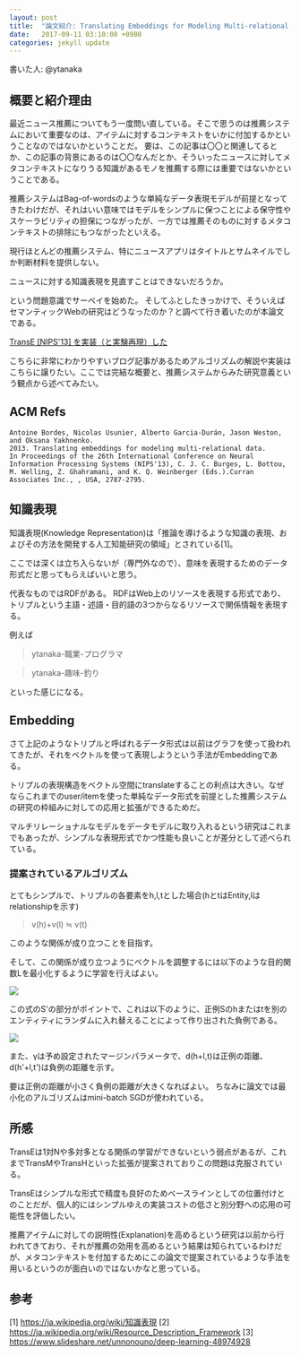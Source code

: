 ```yaml
---
layout: post
title:  "論文紹介: Translating Embeddings for Modeling Multi-relational Data"
date:   2017-09-11 03:10:00 +0900
categories: jekyll update
---
```


書いた人: @ytanaka

## 概要と紹介理由
最近ニュース推薦についてもう一度問い直している。そこで思うのは推薦システムにおいて重要なのは、アイテムに対するコンテキストをいかに付加するかということなのではないかということだ。
要は、この記事は〇〇と関連してるとか、この記事の背景にあるのは〇〇なんだとか、そういったニュースに対してメタコンテキストになりうる知識があるモノを推薦する際には重要ではないかということである。

推薦システムはBag-of-wordsのような単純なデータ表現モデルが前提となってきたわけだが、それはいい意味ではモデルをシンプルに保つことによる保守性やスケーラビリティの担保につながったが、一方では推薦そのものに対するメタコンテキストの排除にもつながったといえる。

現行ほとんどの推薦システム、特にニュースアプリはタイトルとサムネイルでしか判断材料を提供しない。

ニュースに対する知識表現を見直すことはできないだろうか。

という問題意識でサーベイを始めた。
そしてふとしたきっかけで、そういえばセマンティックWebの研究はどうなったのか？と調べて行き着いたのが本論文である。


[TransE [NIPS'13] を実装（と実験再現）した](http://yamaguchiyuto.hatenablog.com/entry/2016/02/25/080356)

こちらに非常にわかりやすいブログ記事があるためアルゴリズムの解説や実装はこちらに譲りたい。ここでは完結な概要と、推薦システムからみた研究意義という観点から述べてみたい。

## ACM Refs

```
Antoine Bordes, Nicolas Usunier, Alberto Garcia-Durán, Jason Weston, and Oksana Yakhnenko.
2013. Translating embeddings for modeling multi-relational data.
In Proceedings of the 26th International Conference on Neural Information Processing Systems (NIPS'13), C. J. C. Burges, L. Bottou, M. Welling, Z. Ghahramani, and K. Q. Weinberger (Eds.).Curran Associates Inc., , USA, 2787-2795.
```

## 知識表現
知識表現(Knowledge Representation)は「推論を導けるような知識の表現、およびその方法を開発する人工知能研究の領域」とされている[1]。

ここでは深くは立ち入らないが（専門外なので）、意味を表現するためのデータ形式だと思ってもらえばいいと思う。

代表なものではRDFがある。
RDFはWeb上のリソースを表現する形式であり、トリプルという主語・述語・目的語の3つからなるリソースで関係情報を表現する。

例えば

>ytanaka-職業-プログラマ

>ytanaka-趣味-釣り

といった感じになる。

## Embedding
さて上記のようなトリプルと呼ばれるデータ形式は以前はグラフを使って扱われてきたが、それをベクトルを使って表現しようという手法がEmbeddingである。

トリプルの表現構造をベクトル空間にtranslateすることの利点は大きい。なぜならこれまでのuser/itemを使った単純なデータ形式を前提とした推薦システムの研究の枠組みに対しての応用と拡張ができるためだ。

マルチリレーショナルなモデルをデータモデルに取り入れるという研究はこれまでもあったが、シンプルな表現形式でかつ性能も良いことが差分として述べられている。


### 提案されているアルゴリズム

とてもシンプルで、トリプルの各要素をh,l,tとした場合(hとtはEntity,lはrelationshipを示す)

>v(h)+v(l) ≒ v(t)

このような関係が成り立つことを目指す。

そして、この関係が成り立つようにベクトルを調整するには以下のような目的関数Lを最小化するように学習を行えばよい。

![](https://gyazo.com/b7f2c587b00e564bafdd09ca322fbc88.png)

この式のS'の部分がポイントで、これは以下のように、正例Sのhまたはtを別のエンティティにランダムに入れ替えることによって作り出された負例である。

![](https://gyazo.com/0f19b62c3076e88036b44eb23b9bed4d.png)

また、γは予め設定されたマージンパラメータで、d(h+l,t)は正例の距離、d(h'+l,t')は負例の距離を示す。

要は正例の距離が小さく負例の距離が大きくなればよい。
ちなみに論文では最小化のアルゴリズムはmini-batch SGDが使われている。


## 所感
TransEは1対Nや多対多となる関係の学習ができないという弱点があるが、これまでTransMやTransHといった拡張が提案されておりこの問題は克服されている。

TransEはシンプルな形式で精度も良好のためベースラインとしての位置付けとのことだが、個人的にはシンプルゆえの実装コストの低さと別分野への応用の可能性を評価したい。

推薦アイテムに対しての説明性(Explanation)を高めるという研究は以前から行われてきており、それが推薦の効用を高めるという結果は知られているわけだが、メタコンテキストを付加するためにこの論文で提案されているような手法を用いるというのが面白いのではないかなと思っている。

## 参考
[1] https://ja.wikipedia.org/wiki/知識表現
[2] https://ja.wikipedia.org/wiki/Resource_Description_Framework
[3] https://www.slideshare.net/unnonouno/deep-learning-48974928